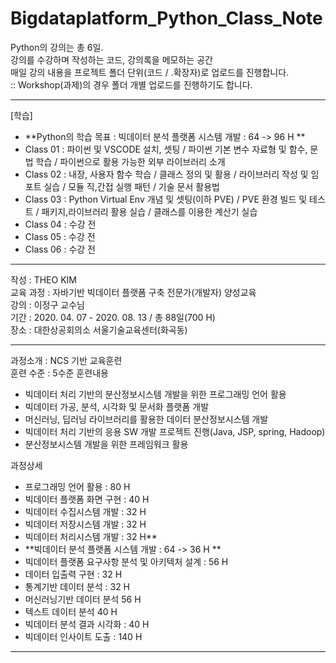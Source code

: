 # Bigdataplatform_Python_Class_Note

Python의 강의는 총 6일.  
강의를 수강하며 작성하는 코드, 강의록을 메모하는 공간  
매일 강의 내용을 프로젝트 폴더 단위(코드 / .확장자)로 업로드를 진행합니다.  
:: Workshop(과제)의 경우 폴더 개별 업로드를 진행하기도 합니다.  

<hr>   

[학습]  
- **Python의 학습 목표 : 빅데이터 분석 플랫폼 시스템 개발 : 64 -> 96 H **  
- Class 01 : 파이썬 및 VSCODE 설치, 셋팅 / 파이썬 기본 변수 자료형 및 함수, 문법 학습 / 파이썬으로 활용 가능한 외부 라이브러리 소개      
- Class 02 : 내장, 사용자 함수 학습 / 클래스 정의 및 활용 / 라이브러리 작성 및 임포트 실습 / 모듈 직,간접 실행 패턴 / 기술 문서 활용법
- Class 03 : Python Virtual Env 개념 및 셋팅(이하 PVE) / PVE 환경 빌드 및 테스트 / 패키지,라이브러리 활용 실습 / 클래스를 이용한 계산기 실습
- Class 04 : 수강 전     
- Class 05 : 수강 전    
- Class 06 : 수강 전    

<hr>

작성 : THEO KIM   
교육 과정 : 자바기반 빅데이터 플랫폼 구축 전문가(개발자) 양성교육    
강의 : 이정구 교수님    
기간 : 2020. 04. 07 - 2020. 08. 13 / 총 88일(700 H)     
장소 : 대한상공회의소 서울기술교육센터(화곡동)    

<hr> 

과정소개 : NCS 기반 교육훈련  
훈련 수준 : 5수준 
훈련내용  
* 빅데이터 처리 기반의 분산정보시스템 개발을 위한 프로그래밍 언어 활용
* 빅데이터 가공, 분석, 시각화 및 문서화 플랫폼 개발 
* 머신러닝, 딥러닝 라이브러리를 활용한 데이터 분산정보시스템 개발    
* 빅데이터 처리 기반의 응용 SW 개발 프로젝트 진행(Java, JSP, spring, Hadoop)    
* 분산정보시스템 개발을 위한 프레임워크 활용 

과정상세 
* 프로그래밍 언어 활용 : 80 H 
* 빅데이터 플랫폼 화면 구현 : 40 H  
* 빅데이터 수집시스템 개발 : 32 H 
* 빅데이터 저장시스템 개발 : 32 H   
* 빅데이터 처리시스템 개발 : 32 H** 
* **빅데이터 분석 플랫폼 시스템 개발 : 64 -> 36 H **
* 빅데이터 플랫폼 요구사항 분석 및 아키텍처 설계 : 56 H
* 데이터 입출력 구현 : 32 H 
* 통계기반 데이터 분석 : 32 H 
* 머신러닝기반 데이터 분석 56 H
* 텍스트 데이터 분석 40 H
* 빅데이터 분석 결과 시각화 : 40 H 
* 빅데이터 인사이트 도출 : 140 H 
  

<hr>
